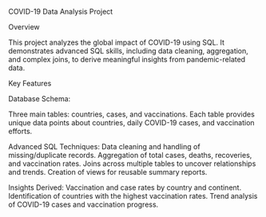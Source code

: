 COVID-19 Data Analysis Project

Overview

This project analyzes the global impact of COVID-19 using SQL. It demonstrates advanced SQL skills, including data cleaning, aggregation, and complex joins, to derive meaningful insights from pandemic-related data.

Key Features

Database Schema:

Three main tables: countries, cases, and vaccinations.
Each table provides unique data points about countries, daily COVID-19 cases, and vaccination efforts.

Advanced SQL Techniques:
Data cleaning and handling of missing/duplicate records.
Aggregation of total cases, deaths, recoveries, and vaccination rates.
Joins across multiple tables to uncover relationships and trends.
Creation of views for reusable summary reports.

Insights Derived:
Vaccination and case rates by country and continent.
Identification of countries with the highest vaccination rates.
Trend analysis of COVID-19 cases and vaccination progress.
